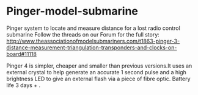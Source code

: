 # Pinger-model-submarine
Pinger system to locate and measure distance for a lost radio control submarine
Follow the threads on our Forum for the full story: http://www.theassociationofmodelsubmariners.com/t1863-pinger-3-distance-measurement-triangulation-transponders-and-clocks-on-board#11118

Pinger 4 is simpler, cheaper and smaller than previous versions.It uses an external crystal to help generate an accurate 1 second pulse and a high brightness LED to give an external flash via a piece of fibre optic. Battery life 3 days + .

